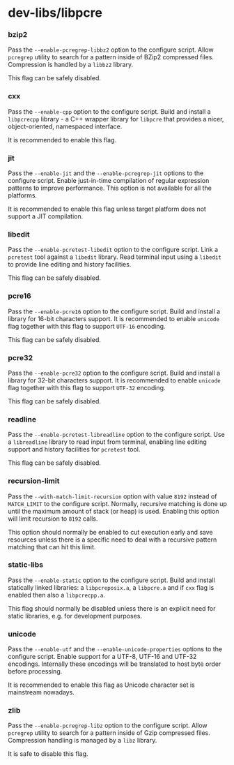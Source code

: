 # dev-libs/libpcre

### bzip2
Pass the `--enable-pcregrep-libbz2` option to the configure script. Allow `pcregrep` utility to search for a pattern inside of BZip2 compressed files. Compression is handled by a `libbz2` library.

This flag can be safely disabled.

### cxx
Pass the `--enable-cpp` option to the configure script. Build and install a `libpcrecpp` library - a C++ wrapper library for `libpcre` that provides a nicer, object-oriented, namespaced interface.

It is recommended to enable this flag.

### jit
Pass the `--enable-jit` and the `--enable-pcregrep-jit` options to the configure script. Enable just-in-time compilation of regular expression patterns to improve performance. This option is not available for all the platforms.

It is recommended to enable this flag unless target platform does not support a JIT compilation.

### libedit
Pass the `--enable-pcretest-libedit` option to the configure script. Link a `pcretest` tool against a `libedit` library. Read terminal input using a `libedit` to provide line editing and history facilities.

This flag can be safely disabled.

### pcre16
Pass the `--enable-pcre16` option to the configure script. Build and install a library for 16-bit characters support. It is recommended to enable `unicode` flag together with this flag to support `UTF-16` encoding.

This flag can be safely disabled.

### pcre32
Pass the `--enable-pcre32` option to the configure script. Build and install a library for 32-bit characters support. It is recommended to enable `unicode` flag together with this flag to support `UTF-32` encoding.

This flag can be safely disabled.

### readline
Pass the `--enable-pcretest-libreadline` option to the configure script. Use a `libreadline` library to read input from terminal, enabling line editing support and history facilities for `pcretest` tool.

This flag can be safely disabled.

### recursion-limit
Pass the `--with-match-limit-recursion` option with value `8192` instead of `MATCH_LIMIT` to the configure script. Normally, recursive matching is done up until the maximum amount of stack (or heap) is used. Enabling this option will limit recursion to `8192` calls.

This option should normally be enabled to cut execution early and save resources unless there is a specific need to deal with a recursive pattern matching that can hit this limit.

### static-libs
Pass the `--enable-static` option to the configure script. Build and install statically linked libraries: a `libpcreposix.a`, a `libpcre.a` and if `cxx` flag is enabled then also a `libpcrecpp.a`.

This flag should normally be disabled unless there is an explicit need for static libraries, e.g. for development purposes.

### unicode
Pass the `--enable-utf` and the `--enable-unicode-properties` options to the configure script. Enable support for a UTF-8, UTF-16 and UTF-32 encodings. Internally these encodings will be translated to host byte order before processing.

It is recommended to enable this flag as Unicode character set is mainstream nowadays.

### zlib
Pass the `--enable-pcregrep-libz` option to the configure script. Allow `pcregrep` utility to search for a pattern inside of Gzip compressed files. Compression handling is managed by a `libz` library.

It is safe to disable this flag.
